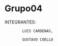 # Grupo04
INTEGRANTES: 

            LUIS CARDENAS,
                     
            GUSTAVO COELLO
